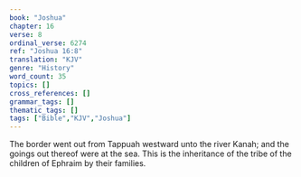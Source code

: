 ```yaml
---
book: "Joshua"
chapter: 16
verse: 8
ordinal_verse: 6274
ref: "Joshua 16:8"
translation: "KJV"
genre: "History"
word_count: 35
topics: []
cross_references: []
grammar_tags: []
thematic_tags: []
tags: ["Bible","KJV","Joshua"]
---
```

The border went out from Tappuah westward unto the river Kanah; and the goings out thereof were at the sea. This is the inheritance of the tribe of the children of Ephraim by their families.
